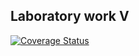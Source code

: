 ## Laboratory work V
[![Coverage Status](https://coveralls.io/repos/github/al-Varlami/lb5/badge.svg)](https://coveralls.io/github/al-Varlami/lb5)
